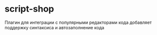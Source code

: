 # script-shop
Плагин для интеграции с популярными редакторами кода добавляет поддержку синтаксиса и автозаполнение кода
